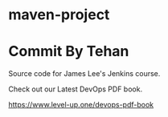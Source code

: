 # maven-project

# Commit By Tehan

Source code for James Lee's Jenkins course.

Check out our Latest DevOps PDF book.

https://www.level-up.one/devops-pdf-book
